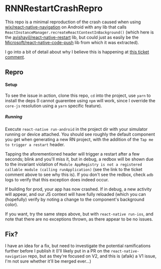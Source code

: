 # RNNRestartCrashRepro

This repo is a minimal reproduction of the crash caused when using [wix/react-native-navigation](https://github.com/wix/react-native-navigation) on Android with any lib that calls `ReactInstanceManager.recreateReactContextInBackground()` (which here is the [avishayil/react-native-restart](https://github.com/avishayil/react-native-restart) lib, but could just as easily be the [Microsoft/react-native-code-push](https://github.com/Microsoft/react-native-code-push) lib from which it was extracted).

I go into a bit of detail about why I believe this is happening at [this ticket comment](https://github.com/wix/react-native-navigation/issues/2331#issuecomment-395143392).



## Repro

#### Setup
To see the issue in action, clone this repo, `cd` into the project, use `yarn` to install the deps (I cannot guarentee using `npm` will work, since I override the `core-js` resolution using a `yarn` specific feature).


##### Running
Execute `react-native run-android` in the project dir with your simulator running or device attached. You should see roughly the default component you get when generating a new RN project, with the addition of the `Tap me to trigger a restart` header.

Tapping the aforementioned header will trigger a restart after a few seconds; blink and you'll miss it, but in debug, a redbox will be shown due to the invariant violation of `Module AppRegistry is not a registered callable module (calling runApplication)` (see the link to the ticket comment above to see why this is). If you don't see the redbox, check `adb` logs to verify that this exception does indeed occur.

If building for prod, your app has now crashed. If in debug, a new activity will appear, and our JS context will have fully reloaded (which you can (hopefully) verify by noting a change to the component's background color).

If you want, try the same steps above, but with `react-native run-ios`, and note that there are no exceptions thrown, as there appear to be no issues.



## Fix?

I have an idea for a fix, but need to investigate the potential ramifications further before I publish it (I'll likely put in a PR on the `react-native-navigation` repo, but as they're focused on V2, and this is (afaik) a V1 issue, I'm not sure whether it'll be merged ever...)
